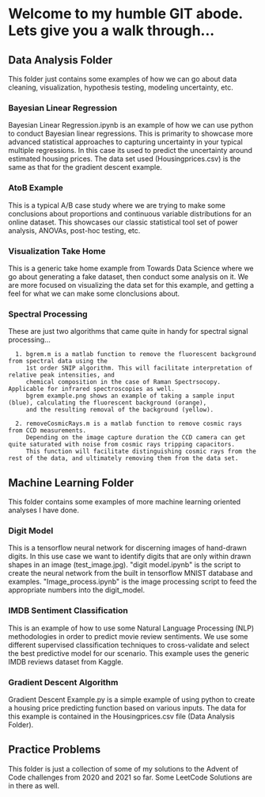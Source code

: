 # Welcome to my humble GIT abode. Lets give you a walk through...

## Data Analysis Folder
This folder just contains some examples of how we can go about data cleaning, visualization, hypothesis testing, modeling uncertainty, etc.

   ### Bayesian Linear Regression
   Bayesian Linear Regression.ipynb is an example of how we can use python to conduct Bayesian linear regressions. 
   This is primarity to showcase more advanced statistical approaches to capturing uncertainty in your typical multiple regressions.
   In this case its used to predict the uncertainty around estimated housing prices. 
   The data set used (Housingprices.csv) is the same as that for the gradient descent example.  

   ### AtoB Example
   This is a typical A/B case study where we are trying to make some conclusions about proportions and continuous variable distributions for an online dataset. 
   This showcases our classic statistical tool set of power analysis, ANOVAs, post-hoc testing, etc.

   ### Visualization Take Home
   This is a generic take home example from Towards Data Science where we go about generating a fake dataset, then conduct some analysis on it. We are more focused on visualizing the data set for this example, and getting a feel for what we can make some clonclusions about. 

   ### Spectral Processing

   These are just two algorithms that came quite in handy for spectral signal processing...

      1. bgrem.m is a matlab function to remove the fluorescent background from spectral data using the 
         1st order SNIP algorithm. This will facilitate interpretation of relative peak intensities, and
         chemical composition in the case of Raman Spectrsocopy. Applicable for infrared spectroscopies as well. 
         bgrem example.png shows an example of taking a sample input (blue), calculating the fluorescent background (orange), 
         and the resulting removal of the background (yellow). 
      
      2. removeCosmicRays.m is a matlab function to remove cosmic rays from CCD measurements.
         Depending on the image capture duration the CCD camera can get quite saturated with noise from cosmic rays tripping capacitors. 
         This function will facilitate distinguishing cosmic rays from the rest of the data, and ultimately removing them from the data set.

## Machine Learning Folder
This folder contains some examples of more machine learning oriented analyses I have done. 

   ### Digit Model
   This is a tensorflow neural network for discerning images of hand-drawn digits. 
   In this use case we want to identify digits that are only within drawn shapes in an image (test_image.jpg).
   "digit model.ipynb" is the script to create the neural network from the built in tensorflow MNIST database and examples. 
   "Image_process.ipynb" is the image processing script to feed the appropriate numbers into the digit_model.

   ### IMDB Sentiment Classification
   This is an example of how to use some Natural Language Processing (NLP) methodologies in order to predict movie review sentiments. 
   We use some different supervised classification techniques to cross-validate and select the best predictive model for our scenario. This example uses the generic IMDB reviews dataset from Kaggle. 

   ### Gradient Descent Algorithm
   Gradient Descent Example.py is a simple example of using python to create a housing price predicting function 
   based on various inputs. The data for this example is contained in the Housingprices.csv file (Data Analysis Folder).



## Practice Problems
This folder is just a collection of some of my solutions to the Advent of Code challenges from 2020 and 2021 so far.
Some LeetCode Solutions are in there as well. 

